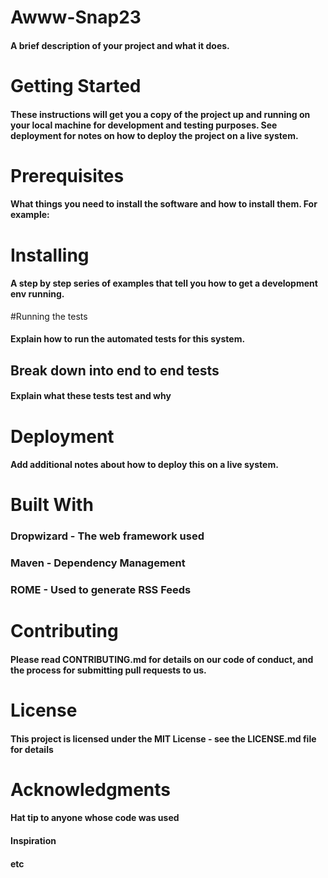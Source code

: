 # Awww-Snap23
#### A brief description of your project and what it does.

# Getting Started
#### These instructions will get you a copy of the project up and running on your local machine for development and testing purposes. See deployment for notes on how to deploy the project on a live system.

# Prerequisites
#### What things you need to install the software and how to install them. For example:


# Installing
#### A step by step series of examples that tell you how to get a development env running.


#Running the tests
#### Explain how to run the automated tests for this system.


## Break down into end to end tests
#### Explain what these tests test and why


# Deployment
#### Add additional notes about how to deploy this on a live system.



# Built With
### Dropwizard - The web framework used
### Maven - Dependency Management
### ROME - Used to generate RSS Feeds


# Contributing
#### Please read CONTRIBUTING.md for details on our code of conduct, and the process for submitting pull requests to us.


# License
#### This project is licensed under the MIT License - see the LICENSE.md file for details


# Acknowledgments
#### Hat tip to anyone whose code was used
#### Inspiration
#### etc



